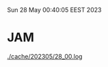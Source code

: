 Sun 28 May 00:40:05 EEST 2023
# JAM
<a href='./cache/202305/28_00.log'>./cache/202305/28_00.log</a>
